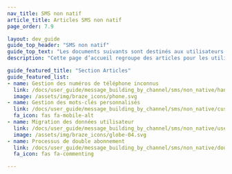 ```yaml
---
nav_title: SMS non natif
article_title: Articles SMS non natif
page_order: 7.9

layout: dev_guide
guide_top_header: "SMS non natif"
guide_top_text: "Les documents suivants sont destinés aux utilisateurs qui ne veulent pas basculer vers la capacité native de <a href='/docs/user_guide/message_building_by_channel/sms/keywords/optin_optout/'>traitement des mots clés</a> de Braze, ou ne l’ont pas encore fait. Pour ces utilisateurs, reportez-vous au guide d’utilisation de SMS natif, mais cherchez des pointeurs qui vous redirigeront vers la version appropriée du document pour votre mise en œuvre."
description: "Cette page d’accueil regroupe des articles pour les utilisateurs qui ne veulent pas basculer vers la capacité native de traitement des mots clés de Braze, ou ne l’ont pas encore fait. Pour ces utilisateurs, reportez-vous au guide d’utilisation de SMS natif, mais cherchez des pointeurs qui vous redirigeront vers la version appropriée du document pour votre mise en œuvre."

guide_featured_title: "Section Articles"
guide_featured_list:
- name: Gestion des numéros de téléphone inconnus
  link: /docs/user_guide/message_building_by_channel/sms/non_native/handling_unkown_phone_numbers/
  image: /assets/img/braze_icons/phone.svg
- name: Gestion des mots-clés personnalisés
  link: /docs/user_guide/message_building_by_channel/sms/non_native/custom_keyword_handling/
  fa_icon: fas fa-mobile-alt
- name: Migration des données utilisateur
  link: /docs/user_guide/message_building_by_channel/sms/non_native/user_data_migration/
  image: /assets/img/braze_icons/globe-04.svg
- name: Processus de double abonnement
  link: /docs/user_guide/message_building_by_channel/sms/non_native/double_opt_in/
  fa_icon: fas fa-commenting

---
```

<br><br>